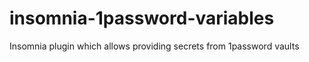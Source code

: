 # insomnia-1password-variables
Insomnia plugin which allows providing secrets from 1password vaults

